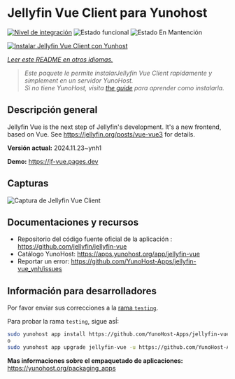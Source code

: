 <!--
Este archivo README esta generado automaticamente<https://github.com/YunoHost/apps/tree/master/tools/readme_generator>
No se debe editar a mano.
-->

# Jellyfin Vue Client para Yunohost

[![Nivel de integración](https://apps.yunohost.org/badge/integration/jellyfin-vue)](https://ci-apps.yunohost.org/ci/apps/jellyfin-vue/)
![Estado funcional](https://apps.yunohost.org/badge/state/jellyfin-vue)
![Estado En Mantención](https://apps.yunohost.org/badge/maintained/jellyfin-vue)

[![Instalar Jellyfin Vue Client con Yunhost](https://install-app.yunohost.org/install-with-yunohost.svg)](https://install-app.yunohost.org/?app=jellyfin-vue)

*[Leer este README en otros idiomas.](./ALL_README.md)*

> *Este paquete le permite instalarJellyfin Vue Client rapidamente y simplement en un servidor YunoHost.*  
> *Si no tiene YunoHost, visita [the guide](https://yunohost.org/install) para aprender como instalarla.*

## Descripción general

Jellyfin Vue is the next step of Jellyfin's development. It's a new frontend, based on Vue. See https://jellyfin.org/posts/vue-vue3 for details.


**Versión actual:** 2024.11.23~ynh1

**Demo:** <https://jf-vue.pages.dev>

## Capturas

![Captura de Jellyfin Vue Client](./doc/screenshots/jellyfin-vue-homepage-2023-04.jpg)

## Documentaciones y recursos

- Repositorio del código fuente oficial de la aplicación : <https://github.com/jellyfin/jellyfin-vue>
- Catálogo YunoHost: <https://apps.yunohost.org/app/jellyfin-vue>
- Reportar un error: <https://github.com/YunoHost-Apps/jellyfin-vue_ynh/issues>

## Información para desarrolladores

Por favor enviar sus correcciones a la [rama `testing`](https://github.com/YunoHost-Apps/jellyfin-vue_ynh/tree/testing).

Para probar la rama `testing`, sigue asÍ:

```bash
sudo yunohost app install https://github.com/YunoHost-Apps/jellyfin-vue_ynh/tree/testing --debug
o
sudo yunohost app upgrade jellyfin-vue -u https://github.com/YunoHost-Apps/jellyfin-vue_ynh/tree/testing --debug
```

**Mas informaciones sobre el empaquetado de aplicaciones:** <https://yunohost.org/packaging_apps>
